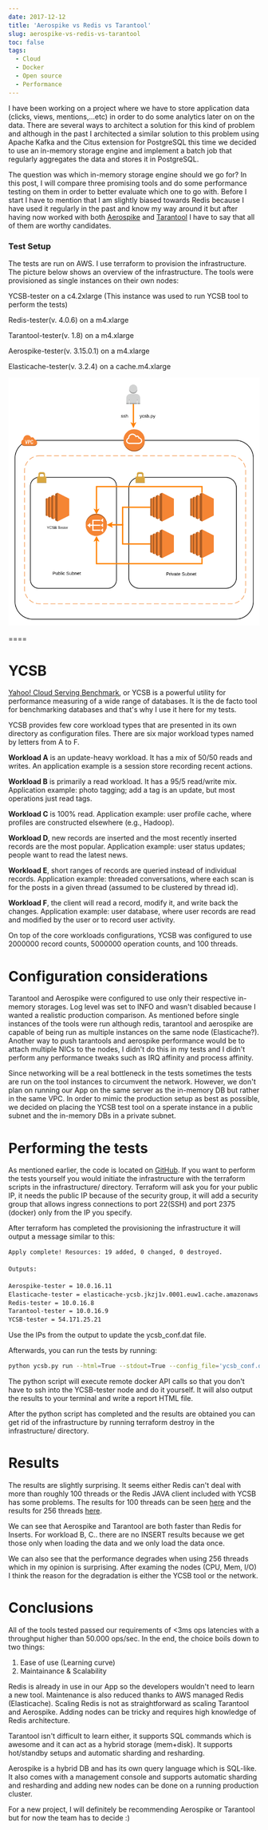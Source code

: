 ```yaml
---
date: 2017-12-12
title: 'Aerospike vs Redis vs Tarantool'
slug: aerospike-vs-redis-vs-tarantool
toc: false
tags:
  - Cloud
  - Docker
  - Open source
  - Performance
---
```


I have been working on a project where we have to store application data (clicks, views, mentions,...etc) in order to do some analytics later on on the data. There are several ways to architect a solution for this kind of problem and although in the past I architected a similar solution to this problem using Apache Kafka and the Citus extension for PostgreSQL this time we decided to use an in-memory storage engine and implement a batch job that regularly aggregates the data and stores it in PostgreSQL.

The question was which in-memory storage engine should we go for? In this post, I will compare three promising tools and do some performance testing on them in order to better evaluate which one to go with. Before I start I have to mention that I am slightly biased towards Redis because I have used it regularly in the past and know my way around it but after having now worked with both [Aerospike](https://www.aerospike.com/technologies/#technologies) and [Tarantool](https://tarantool.org/) I have to say that all of them are worthy candidates.


### Test Setup

The tests are run on AWS. I use terraform to provision the infrastructure. The picture below shows an overview of the infrastructure. The tools were provisioned as single instances on their own nodes:

YCSB-tester on  a c4.2xlarge (This instance was used to run YCSB tool to perform the tests)

Redis-tester(v. 4.0.6) on a m4.xlarge

Tarantool-tester(v. 1.8) on a m4.xlarge

Aerospike-tester(v. 3.15.0.1) on a m4.xlarge

Elasticache-tester(v. 3.2.4) on a cache.m4.xlarge


![ycsb](ycsb.png)


====

# YCSB

[Yahoo! Cloud Serving Benchmark](https://github.com/brianfrankcooper/YCSB/wiki), or YCSB is a powerful utility for performance measuring of a wide range of databases. It is the de facto tool for benchmarking databases and that's why I use it here for my tests. 

YCSB provides few core workload types that are presented in its own directory as configuration files. There are six major workload types named by letters from A to F. 

**Workload A** is an update-heavy workload. It has a mix of 50/50 reads and writes. An application example is a session store recording recent actions. 

**Workload B** is primarily a read workload. It has a 95/5 read/write mix. Application example: photo tagging; add a tag is an update, but most operations just read tags. 

**Workload C** is 100% read. Application example: user profile cache, where profiles are constructed elsewhere (e.g., Hadoop).

**Workload D**, new records are inserted and the most recently inserted records are the most popular. Application example: user status updates; people want to read the latest news. 

**Workload E**, short ranges of records are queried instead of individual records. Application example: threaded conversations, where each scan is for the posts in a given thread (assumed to be clustered by thread id). 

**Workload F**, the client will read a record, modify it, and write back the changes. Application example: user database, where user records are read and modified by the user or to record user activity.


On top of the core workloads configurations, YCSB was configured to use 2000000 record counts, 5000000 operation counts, and 100 threads. 



# Configuration considerations

Tarantool and Aerospike were configured to use only their respective in-memory storages. Log level was set to INFO and wasn't disabled because I wanted a realistic production comparison. As mentioned before single instances of the tools were run although redis, tarantool and aerospike are capable of being run as multiple instances on the same node (Elasticache?). Another way to push tarantools and aerospike performance would be to attach multiple NICs to the nodes, I didn't do this in my tests and I didn't perform any performance tweaks such as IRQ affinity and process affinity.


Since networking will be a real bottleneck in the tests sometimes the tests are run on the tool instances to circumvent the network. However, we don't plan on running our App on the same server as the in-memory DB but rather in the same VPC. In order to mimic the production setup as best as possible, we decided on placing the YCSB test tool on a sperate instance in a public subnet and the in-memory DBs in a private subnet.

# Performing the tests

As mentioned earlier, the code is located on [GitHub](https://github.com/donchev7/ycsb_tests). If you want to perform the tests yourself you would initiate the infrastructure with the terraform scripts in the infrastructure/ directory. Terraform will ask you for your public IP, it needs the public IP because of the security group, it will add a security group that allows ingress connections to port 22(SSH) and port 2375 (docker) only from the IP you specify.

After terraform has completed the provisioning the infrastructure it will output a message similar to this:

```bash
Apply complete! Resources: 19 added, 0 changed, 0 destroyed.

Outputs:

Aerospike-tester = 10.0.16.11
Elasticache-tester = elasticache-ycsb.jkzj1v.0001.euw1.cache.amazonaws.com
Redis-tester = 10.0.16.8
Tarantool-tester = 10.0.16.9
YCSB-tester = 54.171.25.21
```

Use the IPs from the output to update the ycsb_conf.dat file.

Afterwards, you can run the tests by running:

```bash
python ycsb.py run --html=True --stdout=True --config_file='ycsb_conf.dat' --docker_host='tcp://54.171.25.21:2375'
```


The python script will execute remote docker API calls so that you don't have to ssh into the YCSB-tester node and do it yourself. It will also output the results to your terminal and write a report HTML file.

After the python script has completed and the results are obtained you can get rid of the infrastructure by running terraform destroy in the infrastructure/ directory.


# Results


The results are slightly surprising. It seems either Redis can't deal with more than roughly 100 threads or the Redis JAVA client included with YCSB has some problems. The results for 100 threads can be seen [here](http://htmlpreview.github.io/?https://github.com/donchev7/ycsb_tests/blob/master/results100threads.html) and the results for 256 threads [here](http://htmlpreview.github.io/?https://github.com/donchev7/ycsb_tests/blob/master/results256threads.html).

We can see that Aerospike and Tarantool are both faster than Redis for Inserts. For workload B, C.. there are no INSERT results because we get those only when loading the data and we only load the data once.

We can also see that the performance degrades when using 256 threads which in my opinion is surprising. After examing the nodes (CPU, Mem, I/O) I think the reason for the degradation is either the YCSB tool or the network. 


# Conclusions

All of the tools tested passed our requirements of <3ms ops latencies with a throughput higher than 50.000 ops/sec. In the end, the choice boils down to two things:

1. Ease of use (Learning curve)
2. Maintainance & Scalability


Redis is already in use in our App so the developers wouldn't need to learn a new tool. Maintenance is also reduced thanks to AWS managed Redis (Elasticache). Scaling Redis is not as straightforward as scaling Tarantool and Aerospike. Adding nodes can be tricky and requires high knowledge of Redis architecture.

Tarantool isn't difficult to learn either, it supports SQL commands which is awesome and it can act as a hybrid storage (mem+disk). It supports hot/standby setups and automatic sharding and resharding.

Aerospike is a hybrid DB and has its own query language which is SQL-like. It also comes with a management console and supports automatic sharding and resharding and adding new nodes can be done on a running production cluster.


For a new project, I will definitely be recommending Aerospike or Tarantool but for now the team has to decide :)


